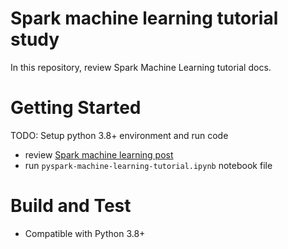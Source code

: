 # Spark machine learning tutorial study
In this repository, review Spark Machine Learning tutorial docs.

# Getting Started
TODO: Setup python 3.8+ environment and run code
- review [Spark machine learning post](https://www.sqler.com/board_MachineLearning_AI_tip_lecture/1102607)
- run `pyspark-machine-learning-tutorial.ipynb` notebook file

# Build and Test
- Compatible with Python 3.8+